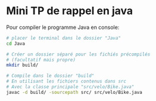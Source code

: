 Mini TP de rappel en java
=============================

Pour compiler le programme Java en console:
```bash
# placer le terminal dans le dossier "Java"
cd Java

# Créer un dossier séparé pour les fichiés précompilés
# (facultatif mais propre)
mkdir build/

# Compile dans le dossier "build"
# En utilisant les fichiers contenus dans src
# Avec la classe principale "src/velo/Bike.java"
javac -d build/ -sourcepath src/ src/velo/Bike.java
```